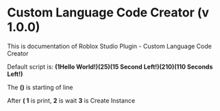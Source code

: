 # Custom Language Code Creator (v 1.0.0)
This is documentation of Roblox Studio Plugin - Custom Language Code Creator

Default script is:
**(1Hello World!)(25)(15 Second Left!)(210)(110 Seconds Left!)**

The **()** is starting of line

After **( 1** is print,
**2** is wait
**3** is Create Instance
